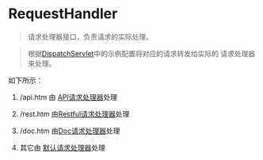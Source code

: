 # RequestHandler

> 请求处理器接口，负责请求的实际处理。

> 根据[DispatchServlet](dispatch_servlet.md#dispatchservlet)中的示例配置将对应的请求转发给实际的
> 请求处理器来处理。

如下所示：

1. /api.htm 由 [API请求处理器](req_api.md)处理 

2. /rest.htm 由[Restful请求处理器](req_restfull.md)处理

3. /doc.htm 由[Doc请求处理器](req_doc.md)处理

4. 其它由 [默认请求处理器](req_default.md)处理
